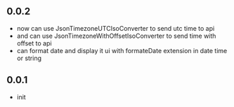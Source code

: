 ## 0.0.2

- now can use JsonTimezoneUTCIsoConverter to send utc time to api
- and can use JsonTimezoneWithOffsetIsoConverter to send time with offset to api
- can format date and display it ui with formateDate extension in date time or string

## 0.0.1

- init
